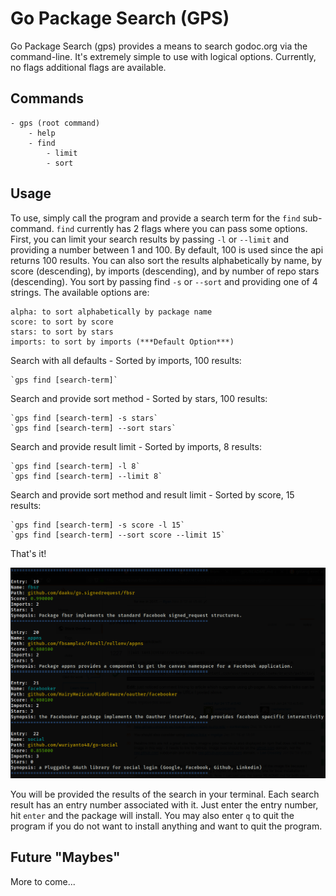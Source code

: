 # Go Package Search (GPS)

Go Package Search (gps) provides a means to search godoc.org via the command-line.  It's extremely simple to use with logical options. Currently, no flags additional flags are available.

## Commands
    - gps (root command)
        - help
        - find
            - limit
            - sort

## Usage
To use, simply call the program and provide a search term for the `find` sub-command. `find` currently has 2 flags where you can pass some options. First, you can limit your search results by passing `-l` or `--limit` and providing a number between 1 and 100.  By default, 100 is used since the api returns 100 results. You can also sort the results alphabetically by name, by score (descending), by imports (descending), and by number of repo stars (descending).  You sort by passing find `-s` or `--sort` and providing one of 4 strings.  The available options are:  

    alpha: to sort alphabetically by package name
    score: to sort by score
    stars: to sort by stars
    imports: to sort by imports (***Default Option***)
  
Search with all defaults - Sorted by imports, 100 results:  
    
    `gps find [search-term]`  

Search and provide sort method - Sorted by stars, 100 results:  
    
    `gps find [search-term] -s stars`
    `gps find [search-term] --sort stars`

Search and provide result limit - Sorted by imports, 8 results:  
    
    `gps find [search-term] -l 8`
    `gps find [search-term] --limit 8`

Search and provide sort method and result limit - Sorted by score, 15 results:  
    
    `gps find [search-term] -s score -l 15`
    `gps find [search-term] --sort score --limit 15`


That's it!
 
  
  ![gps image](https://raw.githubusercontent.com/joncarr/gps/master/extras/gps_screen.png)
  
You will be provided the results of the search in your terminal.  Each search result has an entry number associated with it. Just enter the entry number, hit `enter` and the package will install. You may also enter `q` to quit the program if you do not want to install anything and want to quit the program.

## Future "Maybes"
More to come...
